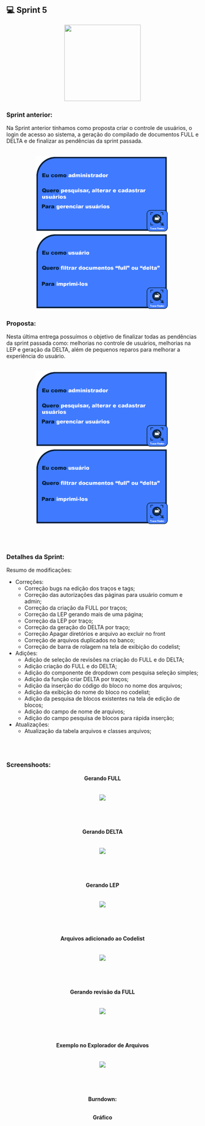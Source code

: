 ## 💻 Sprint 5

<p align="center"> <img src="https://user-images.githubusercontent.com/18652465/111547833-88631a00-8758-11eb-863c-ccf1e6e93f39.png" height=200 width=200> </p>

### Sprint anterior:
Na Sprint anterior tínhamos como proposta criar o controle de usuários, o login de acesso ao sistema, a geração do compilado de documentos FULL e DELTA e de finalizar as pendências da sprint passada.
</br><p align=center> 
</br><img src="https://github.com/MaXximiles/API-3SEM/blob/main/Documenta%C3%A7%C3%A3o/User%20Story%20Cards/StoryCard2.png?raw=true" width=350 height=200>
<img src="https://github.com/MaXximiles/API-3SEM/blob/main/Documenta%C3%A7%C3%A3o/User%20Story%20Cards/StoryCard4.png?raw=true" width=350 height=200>

### Proposta:
Nesta última entrega possuímos o objetivo de finalizar todas as pendências da sprint passada como: melhorias no controle de usuários, melhorias na LEP e geração da DELTA, além de pequenos reparos para melhorar a experiência do usuário.
</br><p align=center> 
</br><img src="https://github.com/MaXximiles/API-3SEM/blob/main/Documenta%C3%A7%C3%A3o/User%20Story%20Cards/StoryCard2.png?raw=true" width=350 height=200>
<img src="https://github.com/MaXximiles/API-3SEM/blob/main/Documenta%C3%A7%C3%A3o/User%20Story%20Cards/StoryCard4.png?raw=true" width=350 height=200>

</p></br><h1></h1>


### Detalhes da Sprint:
Resumo de modificações:
- Correções:
  - Correção bugs na edição dos traços e tags;
  - Correção das autorizações das páginas para usuário comum e admin;
  - Correção da criação da FULL por traços;
  - Correção da LEP gerando mais de uma página;
  - Correção da LEP por traço;
  - Correção da geração do DELTA por traço;
  - Correção  Apagar  diretórios e arquivo ao excluir no front 
  - Correção de arquivos duplicados no banco;
  - Correção de barra de rolagem na tela de exibição do codelist;
- Adições:
  - Adição de seleção de revisões na criação do FULL e do DELTA;
  - Adição criação do FULL e do DELTA;
  - Adição do componente de dropdown com pesquisa seleção simples;
  - Adição da função criar DELTA por traços;
  - Adição da inserção do código do bloco no nome dos arquivos;
  - Adição da exibição do nome do bloco no codelist;
  - Adição da pesquisa de blocos existentes na tela de edição de blocos;
  - Adição do campo de nome de arquivos;
  - Adição do campo pesquisa de blocos para rápida inserção;
- Atualizações:
  - Atualização da tabela arquivos e classes arquivos;

</p></br><h1></h1>

### Screenshoots:
<p align=center>
<b>Gerando FULL</br></br></br>
<img src=https://user-images.githubusercontent.com/68132461/121760555-c4acd900-cb01-11eb-8c15-963bf0b66b7b.png></br>
</p></br><h1></h1>

<p align=center>
<b>Gerando DELTA</br></br></br>
<img src=https://user-images.githubusercontent.com/68132461/121760565-d2625e80-cb01-11eb-9604-b161889d2aab.png></br>
</p></br><h1></h1>

<p align=center>
<b>Gerando LEP</br></br></br>
<img src=https://user-images.githubusercontent.com/68132461/123144988-b086a700-d432-11eb-8050-63a8e6daaf29.png></br>
</p></br><h1></h1>

<p align=center>
<b>Arquivos adicionado ao Codelist</br></br></br>
<img src=https://user-images.githubusercontent.com/68132461/123145337-1d01a600-d433-11eb-9a78-4dd6eae83a47.png></br>
</p></br><h1></h1>

<p align=center>
<b>Gerando revisão da FULL</br></br></br>
<img src=https://user-images.githubusercontent.com/68132461/123148658-e037ae00-d436-11eb-8684-9b008949aeed.png></br>
</p></br><h1></h1>

<p align=center>
<b>Exemplo no Explorador de Arquivos</br></br></br>
<img src=https://user-images.githubusercontent.com/68132461/123145153-e9268080-d432-11eb-9e52-29c6e2d1f136.png></br>
</p></br><h1></h1>


<p align=center>
Burndown:</p>
<p align=center>
</br><b>Gráfico</b></br></br>
<img src=></br>
</p></br><h1></h1>


